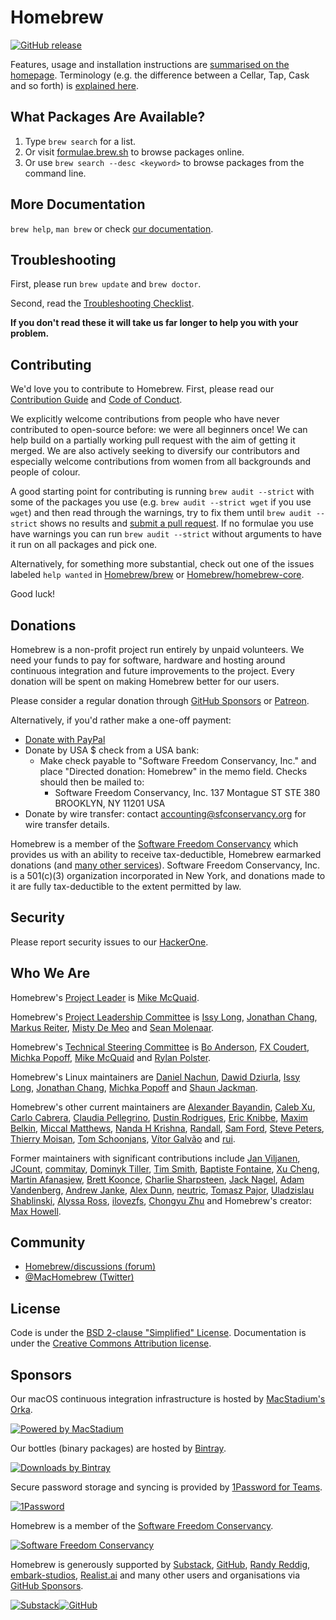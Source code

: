 # Homebrew

[![GitHub release](https://img.shields.io/github/release/Homebrew/brew.svg)](https://github.com/Homebrew/brew/releases)

Features, usage and installation instructions are [summarised on the homepage](https://brew.sh). Terminology (e.g. the difference between a Cellar, Tap, Cask and so forth) is [explained here](https://docs.brew.sh/Formula-Cookbook#homebrew-terminology).

## What Packages Are Available?

1. Type `brew search` for a list.
2. Or visit [formulae.brew.sh](https://formulae.brew.sh) to browse packages online.
3. Or use `brew search --desc <keyword>` to browse packages from the command line.

## More Documentation

`brew help`, `man brew` or check [our documentation](https://docs.brew.sh/).

## Troubleshooting

First, please run `brew update` and `brew doctor`.

Second, read the [Troubleshooting Checklist](https://docs.brew.sh/Troubleshooting).

**If you don't read these it will take us far longer to help you with your problem.**

## Contributing

We'd love you to contribute to Homebrew. First, please read our [Contribution Guide](CONTRIBUTING.md) and [Code of Conduct](https://github.com/Homebrew/.github/blob/HEAD/CODE_OF_CONDUCT.md#code-of-conduct).

We explicitly welcome contributions from people who have never contributed to open-source before: we were all beginners once! We can help build on a partially working pull request with the aim of getting it merged. We are also actively seeking to diversify our contributors and especially welcome contributions from women from all backgrounds and people of colour.

A good starting point for contributing is running `brew audit --strict` with some of the packages you use (e.g. `brew audit --strict wget` if you use `wget`) and then read through the warnings, try to fix them until `brew audit --strict` shows no results and [submit a pull request](https://docs.brew.sh/How-To-Open-a-Homebrew-Pull-Request). If no formulae you use have warnings you can run `brew audit --strict` without arguments to have it run on all packages and pick one.

Alternatively, for something more substantial, check out one of the issues labeled `help wanted` in [Homebrew/brew](https://github.com/homebrew/brew/issues?q=is%3Aopen+is%3Aissue+label%3A%22help+wanted%22) or [Homebrew/homebrew-core](https://github.com/homebrew/homebrew-core/issues?q=is%3Aopen+is%3Aissue+label%3A%22help+wanted%22).

Good luck!

## Donations

Homebrew is a non-profit project run entirely by unpaid volunteers. We need your funds to pay for software, hardware and hosting around continuous integration and future improvements to the project. Every donation will be spent on making Homebrew better for our users.

Please consider a regular donation through [GitHub Sponsors](https://github.com/sponsors/Homebrew) or [Patreon](https://www.patreon.com/homebrew).

Alternatively, if you'd rather make a one-off payment:

- [Donate with PayPal](https://www.paypal.com/cgi-bin/webscr?cmd=_s-xclick&hosted_button_id=V6ZE57MJRYC8L)
- Donate by USA $ check from a USA bank:
  - Make check payable to "Software Freedom Conservancy, Inc." and place "Directed donation: Homebrew" in the memo field. Checks should then be mailed to:
    - Software Freedom Conservancy, Inc.
      137 Montague ST  STE 380
      BROOKLYN, NY 11201             USA
- Donate by wire transfer: contact accounting@sfconservancy.org for wire transfer details.

Homebrew is a member of the [Software Freedom Conservancy](https://sfconservancy.org) which provides us with an ability to receive tax-deductible, Homebrew earmarked donations (and [many other services](https://sfconservancy.org/members/services/)). Software Freedom Conservancy, Inc. is a 501(c)(3) organization incorporated in New York, and donations made to it are fully tax-deductible to the extent permitted by law.

## Security

Please report security issues to our [HackerOne](https://hackerone.com/homebrew/).

## Who We Are

Homebrew's [Project Leader](https://docs.brew.sh/Homebrew-Governance#6-project-leader) is [Mike McQuaid](https://github.com/MikeMcQuaid).

Homebrew's [Project Leadership Committee](https://docs.brew.sh/Homebrew-Governance#4-project-leadership-committee) is [Issy Long](https://github.com/issyl0), [Jonathan Chang](https://github.com/jonchang), [Markus Reiter](https://github.com/reitermarkus), [Misty De Meo](https://github.com/mistydemeo) and [Sean Molenaar](https://github.com/SMillerDev).

Homebrew's [Technical Steering Committee](https://docs.brew.sh/Homebrew-Governance#7-technical-steering-committee) is [Bo Anderson](https://github.com/Bo98), [FX Coudert](https://github.com/fxcoudert), [Michka Popoff](https://github.com/iMichka), [Mike McQuaid](https://github.com/MikeMcQuaid) and [Rylan Polster](https://github.com/Rylan12).

Homebrew's Linux maintainers are [Daniel Nachun](https://github.com/danielnachun), [Dawid Dziurla](https://github.com/dawidd6), [Issy Long](https://github.com/issyl0), [Jonathan Chang](https://github.com/jonchang), [Michka Popoff](https://github.com/iMichka) and [Shaun Jackman](https://github.com/sjackman).

Homebrew's other current maintainers are [Alexander Bayandin](https://github.com/bayandin), [Caleb Xu](https://github.com/alebcay), [Carlo Cabrera](https://github.com/carlocab), [Claudia Pellegrino](https://github.com/claui), [Dustin Rodrigues](https://github.com/dtrodrigues), [Eric Knibbe](https://github.com/EricFromCanada), [Maxim Belkin](https://github.com/maxim-belkin), [Miccal Matthews](https://github.com/miccal), [Nanda H Krishna](https://github.com/nandahkrishna), [Randall](https://github.com/ran-dall), [Sam Ford](https://github.com/samford), [Steve Peters](https://github.com/scpeters), [Thierry Moisan](https://github.com/Moisan), [Tom Schoonjans](https://github.com/tschoonj), [Vítor Galvão](https://github.com/vitorgalvao) and [rui](https://github.com/chenrui333).

Former maintainers with significant contributions include [Jan Viljanen](https://github.com/javian), [JCount](https://github.com/jcount), [commitay](https://github.com/commitay), [Dominyk Tiller](https://github.com/DomT4), [Tim Smith](https://github.com/tdsmith), [Baptiste Fontaine](https://github.com/bfontaine), [Xu Cheng](https://github.com/xu-cheng), [Martin Afanasjew](https://github.com/UniqMartin), [Brett Koonce](https://github.com/asparagui), [Charlie Sharpsteen](https://github.com/Sharpie), [Jack Nagel](https://github.com/jacknagel), [Adam Vandenberg](https://github.com/adamv), [Andrew Janke](https://github.com/apjanke), [Alex Dunn](https://github.com/dunn), [neutric](https://github.com/neutric), [Tomasz Pajor](https://github.com/nijikon), [Uladzislau Shablinski](https://github.com/vladshablinsky), [Alyssa Ross](https://github.com/alyssais), [ilovezfs](https://github.com/ilovezfs), [Chongyu Zhu](https://github.com/lembacon) and Homebrew's creator: [Max Howell](https://github.com/mxcl).

## Community

- [Homebrew/discussions (forum)](https://github.com/homebrew/discussions/discussions)
- [@MacHomebrew (Twitter)](https://twitter.com/MacHomebrew)

## License

Code is under the [BSD 2-clause "Simplified" License](LICENSE.txt).
Documentation is under the [Creative Commons Attribution license](https://creativecommons.org/licenses/by/4.0/).

## Sponsors

Our macOS continuous integration infrastructure is hosted by [MacStadium's Orka](https://www.macstadium.com/customers/homebrew).

[![Powered by MacStadium](https://cloud.githubusercontent.com/assets/125011/22776032/097557ac-eea6-11e6-8ba8-eff22dfd58f1.png)](https://www.macstadium.com)

Our bottles (binary packages) are hosted by [Bintray](https://bintray.com/homebrew).

[![Downloads by Bintray](https://bintray.com/docs/images/downloads_by_bintray_96.png)](https://bintray.com/homebrew)

Secure password storage and syncing is provided by [1Password for Teams](https://1password.com/teams/).

[![1Password](https://1password.com/img/redesign/press/logo.c757be5591a513da9c768f8b80829318.svg)](https://1password.com)

Homebrew is a member of the [Software Freedom Conservancy](https://sfconservancy.org).

[![Software Freedom Conservancy](https://sfconservancy.org/img/conservancy_64x64.png)](https://sfconservancy.org)

Homebrew is generously supported by [Substack](https://github.com/substackinc), [GitHub](https://github.com/githubsponsors), [Randy Reddig](https://github.com/ydnar), [embark-studios](https://github.com/embark-studios), [Realist.ai](https://github.com/RealistAI) and many other users and organisations via [GitHub Sponsors](https://github.com/sponsors/Homebrew).

[![Substack](https://github.com/substackinc.png?size=64)](https://github.com/substackinc)[![GitHub](https://github.com/githubsponsors.png?size=64)](https://github.com/githubsponsors)
